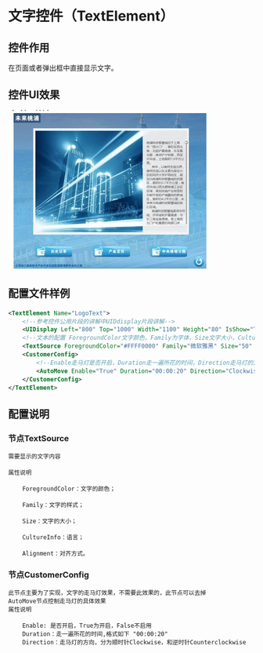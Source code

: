 # 文字控件（TextElement）

## 控件作用

在页面或者弹出框中直接显示文字。

## 控件UI效果

![Placeholder](../images/TextElement.png)

## 配置文件样例

```xml
<TextElement Name="LogoText">
    <!--参考控件公用片段的讲解中UIDdisplay片段讲解-->
    <UIDisplay Left="800" Top="1000" Width="1100" Height="80" IsShow="True"  ZIndex="1" UsePercent="False"/>
    <!--文本的配置 ForegroundColor文字颜色，Family为字体，Size文字大小，CultureInfo语言，Alignment对齐方式, LineHeight每行的高度，VerticalAlignment垂直方向上的对齐方式-->
    <TextSource ForegroundColor="#FFFF0000" Family="微软雅黑" Size="50" CultureInfo="zh-CN" Alignment="Center" LineHeight="80" VerticalAlignment="Top">这里就是你放文字的地方</TextSource>
    <CustomerConfig>
        <!--Enable走马灯是否开启，Duration走一遍所花的时间，Direction走马灯的方向，分为顺时针Clockwise，和逆时针Counterclockwise-->
        <AutoMove Enable="True" Duration="00:00:20" Direction="Clockwise"/>
    </CustomerConfig>
</TextElement>
```
## 配置说明

### 节点TextSource

    需要显示的文字内容

    属性说明

        ForegroundColor：文字的颜色；

        Family：文字的样式；

        Size：文字的大小；

        CultureInfo：语言；

        Alignment：对齐方式。

### 节点CustomerConfig
    此节点主要为了实现，文字的走马灯效果，不需要此效果的，此节点可以去掉
    AutoMove节点控制走马灯的具体效果
    属性说明
    
        Enable: 是否开启，True为开启，False不启用
        Duration：走一遍所花的时间,格式如下 "00:00:20" 
        Direction：走马灯的方向，分为顺时针Clockwise，和逆时针Counterclockwise

